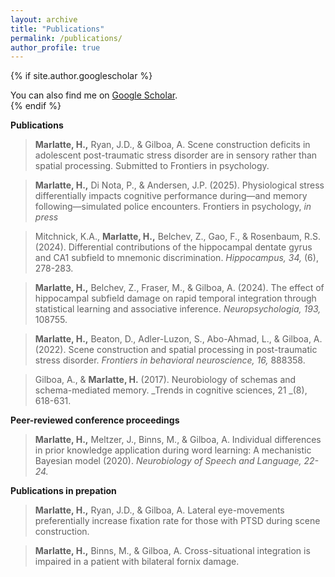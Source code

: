 ```yaml
---
layout: archive
title: "Publications"
permalink: /publications/
author_profile: true
---
```


{% if site.author.googlescholar %}
  <div class="wordwrap">You can also find me on <a href="{{site.author.googlescholar}}">Google Scholar</a>.</div>
{% endif %}

**Publications**

>**Marlatte, H.,** Ryan, J.D., & Gilboa, A. Scene construction deficits in adolescent post-traumatic stress disorder are in sensory rather than spatial processing. Submitted to Frontiers in psychology.

>**Marlatte, H.,** Di Nota, P., & Andersen, J.P. (2025). Physiological stress differentially impacts cognitive performance during—and memory following—simulated police encounters. Frontiers in psychology, _in press_

>Mitchnick, K.A., **Marlatte, H.,** Belchev, Z., Gao, F., & Rosenbaum, R.S. (2024). Differential contributions of the hippocampal dentate gyrus and CA1 subfield to mnemonic discrimination. _Hippocampus, 34,_ (6), 278-283.

>**Marlatte, H.,** Belchev, Z., Fraser, M., & Gilboa, A. (2024). The effect of hippocampal subfield damage on rapid temporal integration through statistical learning and associative inference. _Neuropsychologia, 193,_ 108755.

>**Marlatte, H.,** Beaton, D., Adler-Luzon, S., Abo-Ahmad, L., & Gilboa, A. (2022). Scene construction and spatial processing in post-traumatic stress disorder. _Frontiers in behavioral neuroscience, 16,_ 888358.

>Gilboa, A., & **Marlatte, H.** (2017). Neurobiology of schemas and schema-mediated memory. _Trends in cognitive sciences, 21 _(8), 618-631.

**Peer-reviewed conference proceedings**

>**Marlatte, H.,** Meltzer, J., Binns, M., & Gilboa, A. Individual differences in prior knowledge application during word learning: A mechanistic Bayesian model (2020). _Neurobiology of Speech and Language, 22-24._

**Publications in prepation**

>**Marlatte, H.,** Ryan, J.D., & Gilboa, A. Lateral eye-movements preferentially increase fixation rate for those with PTSD during scene construction.

>**Marlatte, H.,** Binns, M., & Gilboa, A. Cross-situational integration is impaired in a patient with bilateral fornix damage.
